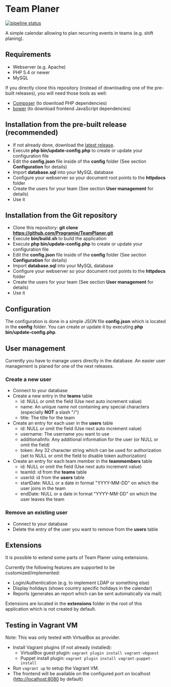 # Team Planer

[![pipeline status](https://gitlab.com/Programie/TeamPlaner/badges/master/pipeline.svg)](https://gitlab.com/Programie/TeamPlaner/commits/master)

A simple calendar allowing to plan recurring events in teams (e.g. shift planing).

## Requirements

   * Webserver (e.g. Apache)
   * PHP 5.4 or newer
   * MySQL

If you directly clone this repository (instead of downloading one of the pre-built releases), you will need those tools as well:

   * [Composer](https://getcomposer.org) (to download PHP dependencies)
   * [bower](http://bower.io) (to download frontend JavaScript dependencies)

## Installation from the pre-built release (recommended)

   * If not already done, download the [latest release](https://gitlab.com/Programie/TeamPlaner/-/jobs/artifacts/master/download?job=release).
   * Execute **php bin/update-config.php** to create or update your configuration file
   * Edit the **config.json** file inside of the **config** folder (See section **Configuration** for details)
   * Import **database.sql** into your MySQL database
   * Configure your webserver so your document root points to the **httpdocs** folder
   * Create the users for your team (See section **User management** for details)
   * Use it

## Installation from the Git repository

   * Clone this repository: **git clone https://github.com/Programie/TeamPlaner.git**
   * Execute **bin/build.sh** to build the application
   * Execute **php bin/update-config.php** to create or update your configuration file
   * Edit the **config.json** file inside of the **config** folder (See section **Configuration** for details)
   * Import **database.sql** into your MySQL database
   * Configure your webserver so your document root points to the **httpdocs** folder
   * Create the users for your team (See section **User management** for details)
   * Use it

## Configuration

The configuration is done in a simple JSON file **config.json** which is located in the **config** folder. You can create or update it by executing **php bin/update-config.php**.

## User management

Currently you have to manage users directly in the database. An easier user management is planed for one of the next releases.

### Create a new user

   * Connect to your database
   * Create a new entry in the **teams** table
      * id: NULL or omit the field (Use next auto increment value)
      * name: An unique name not containing any special characters (especially **NOT** a slash "/")
      * title: The title for the team
   * Create an entry for each user in the **users** table
      * id: NULL or omit the field (Use next auto increment value)
      * username: The username you want to use
      * additionalInfo: Any additional information for the user (or NULL or omit the field)
      * token: Any 32 character string which can be used for authorization (set to NULL or omit the field to disable token authorization)
   * Create an entry for each team member in the **teammembers** table
      * id: NULL or omit the field (Use next auto increment value)
      * teamId: id from the **teams** table
      * userId: id from the **users** table
      * startDate: NULL or a date in format "YYYY-MM-DD" on which the user joins in the team
      * endDate: NULL or a date in format "YYYY-MM-DD" on which the user leaves the team

### Remove an existing user

   * Connect to your database
   * Delete the entry of the user you want to remove from the **users** table

## Extensions

It is possible to extend some parts of Team Planer using extensions.

Currently the following features are supported to be customized/implemented:

   * Login/Authentication (e.g. to implement LDAP or something else)
   * Display holidays (shows country specific holidays in the calendar)
   * Reports (generates an report which can be sent automatically via mail)

Extensions are located in the **extensions** folder in the root of this application which is not created by default.

## Testing in Vagrant VM

Note: This was only tested with VirtualBox as provider.

* Install Vagrant plugins (if not already installed):
  * VirtualBox guest plugin: `vagrant plugin install vagrant-vbguest`
  * Puppet install plugin: `vagrant plugin install vagrant-puppet-install`
* Run `vagrant up` to setup the Vagrant VM.
* The frontend will be available on the configured port on localhost ([http://localhost:8080](http://localhost:8080) by default)